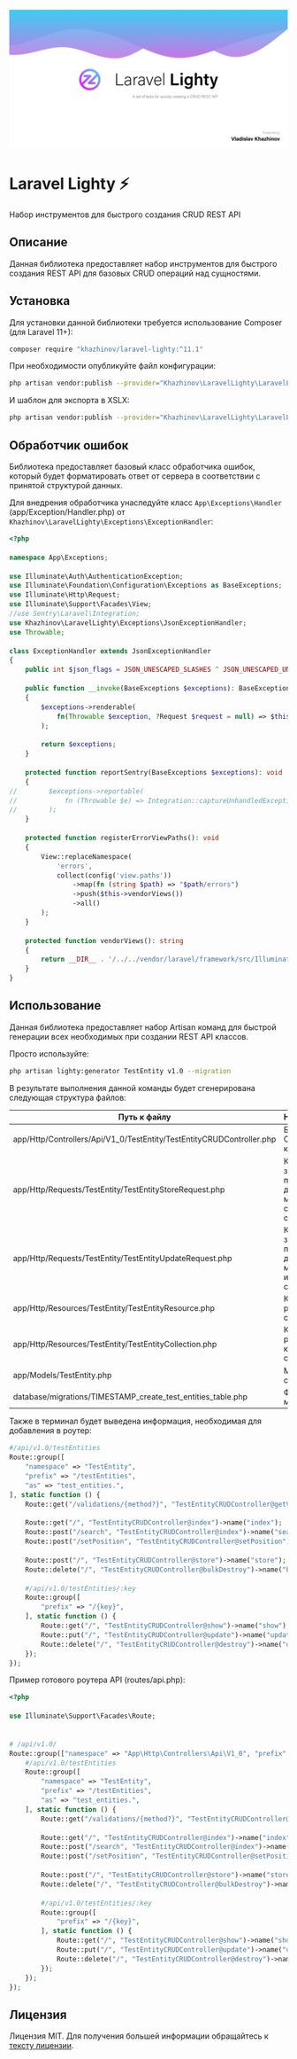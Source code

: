 <p align="center"><img src="/art/header.jpg" alt="Social Card of Laravel Lighty"></p>

# Laravel Lighty ⚡️

Набор инструментов для быстрого создания CRUD REST API

## Описание

Данная библиотека предоставляет набор инструментов для быстрого создания REST API для базовых CRUD операций над сущностями.

## Установка

Для установки данной библиотеки требуется использование Composer (для Laravel 11+):

```bash
composer require "khazhinov/laravel-lighty:^11.1"
```

При необходимости опубликуйте файл конфигурации:

```bash
php artisan vendor:publish --provider="Khazhinov\LaravelLighty\LaravelLightyServiceProvider" --tag="config"
```

И шаблон для экспорта в XSLX:

```bash
php artisan vendor:publish --provider="Khazhinov\LaravelLighty\LaravelLightyServiceProvider" --tag="views"
```

## Обработчик ошибок

Библиотека предоставляет базовый класс обработчика ошибок, который будет форматировать ответ от сервера в соответствии с принятой структурой данных.

Для внедрения обработчика унаследуйте класс ```App\Exceptions\Handler``` (app/Exception/Handler.php) от ```Khazhinov\LaravelLighty\Exceptions\ExceptionHandler```:

```php
<?php

namespace App\Exceptions;

use Illuminate\Auth\AuthenticationException;
use Illuminate\Foundation\Configuration\Exceptions as BaseExceptions;
use Illuminate\Http\Request;
use Illuminate\Support\Facades\View;
//use Sentry\Laravel\Integration;
use Khazhinov\LaravelLighty\Exceptions\JsonExceptionHandler;
use Throwable;

class ExceptionHandler extends JsonExceptionHandler
{
    public int $json_flags = JSON_UNESCAPED_SLASHES ^ JSON_UNESCAPED_UNICODE ^ JSON_THROW_ON_ERROR;

    public function __invoke(BaseExceptions $exceptions): BaseExceptions
    {
        $exceptions->renderable(
            fn(Throwable $exception, ?Request $request = null) => $this->jsonRender($request, $exception)
        );

        return $exceptions;
    }

    protected function reportSentry(BaseExceptions $exceptions): void
    {
//        $exceptions->reportable(
//            fn (Throwable $e) => Integration::captureUnhandledException($e)
//        );
    }

    protected function registerErrorViewPaths(): void
    {
        View::replaceNamespace(
            'errors',
            collect(config('view.paths'))
                ->map(fn (string $path) => "$path/errors")
                ->push($this->vendorViews())
                ->all()
        );
    }

    protected function vendorViews(): string
    {
        return __DIR__ . '/../../vendor/laravel/framework/src/Illuminate/Foundation/Exceptions/views';
    }
}

```

## Использование

Данная библиотека предоставляет набор Artisan команд для быстрой генерации всех необходимых при создании REST API классов.

Просто используйте:

```bash
php artisan lighty:generator TestEntity v1.0 --migration
```

В результате выполнения данной команды будет сгенерирована следующая структура файлов:


| Путь к файлу                                                          | Назначение                                                  |
|-----------------------------------------------------------------------|-------------------------------------------------------------|
| app/Http/Controllers/Api/V1_0/TestEntity/TestEntityCRUDController.php | Базовый CRUD контроллер                                     |
| app/Http/Requests/TestEntity/TestEntityStoreRequest.php               | Класс запроса для проверки данных метода создания сущности  |
| app/Http/Requests/TestEntity/TestEntityUpdateRequest.php              | Класс запроса для проверки данных метода изменения сущности |
| app/Http/Resources/TestEntity/TestEntityResource.php                  | Класс ресурса сущности                                      |
| app/Http/Resources/TestEntity/TestEntityCollection.php                | Класс ресурса коллекции сущностей                           |
| app/Models/TestEntity.php                                             | Модель сущности                                             |
| database/migrations/TIMESTAMP_create_test_entities_table.php          | Файл миграции                                               |

Также в терминал будет выведена информация, необходимая для добавления в роутер:

```php
#/api/v1.0/testEntities
Route::group([
    "namespace" => "TestEntity",
    "prefix" => "/testEntities",
    "as" => "test_entities.",
], static function () {
    Route::get("/validations/{method?}", "TestEntityCRUDController@getValidations")->name("validations");

    Route::get("/", "TestEntityCRUDController@index")->name("index");
    Route::post("/search", "TestEntityCRUDController@index")->name("search");
    Route::post("/setPosition", "TestEntityCRUDController@setPosition")->name("set-position");

    Route::post("/", "TestEntityCRUDController@store")->name("store");
    Route::delete("/", "TestEntityCRUDController@bulkDestroy")->name("bulk-destroy");

    #/api/v1.0/testEntities/:key
    Route::group([
        "prefix" => "/{key}",
    ], static function () {
        Route::get("/", "TestEntityCRUDController@show")->name("show");
        Route::put("/", "TestEntityCRUDController@update")->name("update");
        Route::delete("/", "TestEntityCRUDController@destroy")->name("destroy");
    });
});
```

Пример готового роутера API (routes/api.php):

```php
<?php

use Illuminate\Support\Facades\Route;


# /api/v1.0/
Route::group(["namespace" => "App\Http\Controllers\Api\V1_0", "prefix" => "/v1.0", "as" => "api.v1_0"], static function () {
    #/api/v1.0/testEntities
    Route::group([
        "namespace" => "TestEntity",
        "prefix" => "/testEntities",
        "as" => "test_entities.",
    ], static function () {
        Route::get("/validations/{method?}", "TestEntityCRUDController@getValidations")->name("validations");

        Route::get("/", "TestEntityCRUDController@index")->name("index");
        Route::post("/search", "TestEntityCRUDController@index")->name("search");
        Route::post("/setPosition", "TestEntityCRUDController@setPosition")->name("set-position");

        Route::post("/", "TestEntityCRUDController@store")->name("store");
        Route::delete("/", "TestEntityCRUDController@bulkDestroy")->name("bulk-destroy");

        #/api/v1.0/testEntities/:key
        Route::group([
            "prefix" => "/{key}",
        ], static function () {
            Route::get("/", "TestEntityCRUDController@show")->name("show");
            Route::put("/", "TestEntityCRUDController@update")->name("update");
            Route::delete("/", "TestEntityCRUDController@destroy")->name("destroy");
        });
    });
});
```


## Лицензия

Лицензия MIT. Для получения большей информации обращайтесь к [тексту лицензии](LICENSE.md).
